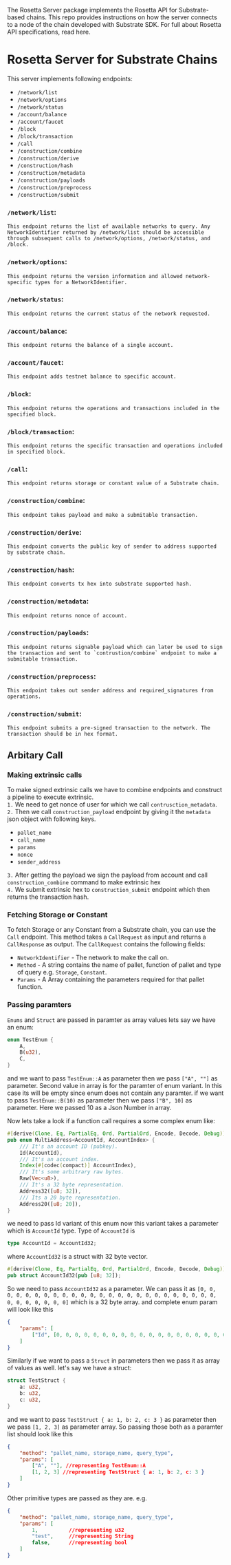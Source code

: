 The Rosetta Server package implements the Rosetta API for Substrate-based chains. This repo provides instructions on how the server connects to a node of the chain developed with Substrate SDK. For full about Rosetta API specifications, read here. 

# __Rosetta Server for Substrate Chains__

This server implements following endpoints:
* `/network/list`
* `/network/options`
* `/network/status`
* `/account/balance`
* `/account/faucet`
* `/block`
* `/block/transaction`
* `/call`
* `/construction/combine`
* `/construction/derive`
* `/construction/hash`
* `/construction/metadata`
* `/construction/payloads`
* `/construction/preprocess`
* `/construction/submit`


### `/network/list`:
    This endpoint returns the list of available networks to query. Any NetworkIdentifier returned by /network/list should be accessible through subsequent calls to /network/options, /network/status, and /block.
 
### `/network/options`:
    This endpoint returns the version information and allowed network-specific types for a NetworkIdentifier. 

### `/network/status`:
    This endpoint returns the current status of the network requested.
 
### `/account/balance`:
    This endpoint returns the balance of a single account.
 
### `/account/faucet`:
    This endpoint adds testnet balance to specific account.
 
### `/block`:
    This endpoint returns the operations and transactions included in the specified block.
 
### `/block/transaction`:
    This endpoint returns the specific transaction and operations included in specified block.
 
### `/call`:
    This endpoint returns storage or constant value of a Substrate chain.
 
### `/construction/combine`:
    This endpoint takes payload and make a submitable transaction.
 
### `/construction/derive`:
    This endpoint converts the public key of sender to address supported by substrate chain.
 
### `/construction/hash`:
    This endpoint converts tx hex into substrate supported hash.
 
### `/construction/metadata`:
    This endpoint returns nonce of account.
 
### `/construction/payloads`:
    This endpoint returns signable payload which can later be used to sign the transaction and sent to `contrustion/combine` endpoint to make a submitable transaction.
 
### `/construction/preprocess`:
    This endpoint takes out sender address and required_signatures from operations.
 
### `/construction/submit`:
    This endpoint submits a pre-signed transaction to the network. The transaction should be in hex format.


## __Arbitary Call__

### __Making extrinsic calls__

To make signed extrinsic calls we have to combine endpoints and construct a pipeline to execute extrinsic.\
`1.` We need to get nonce of user for which we call `contrusction_metadata`.\
`2.` Then we call `construction_payload` endpoint by giving it the `metadata` json object with following keys.
* `pallet_name`
* `call_name`
* `params`
* `nonce`
* `sender_address`

`3.` After getting the payload we sign the payload from account and call `construction_combine` command to make extrinsic hex\
`4.` We submit extrinsic hex to `construction_submit` endpoint which then returns the transaction hash.

### __Fetching Storage or Constant__

To fetch Storage or any Constant from a Substrate chain, you can use the `Call` endpoint. This method takes a `CallRequest` as input and returns a `CallResponse` as output. The `CallRequest` contains the following fields:
* `NetworkIdentifier` - The network to make the call on.
* `Method` - A string contains the name of pallet, function of pallet and type of query e.g. `Storage`, `Constant`. 
* `Params` - A Array containing the parameters required for that pallet function.

### __Passing paramters__
`Enums` and `Struct` are passed in paramter as array values
lets say we have an enum:
```Rust
enum TestEnum {
    A,
    B(u32),
    C,
}
```
and we want to pass `TestEnum::A` as parameter then we pass `["A", ""]` as parameter.
Second value in array is for the paramter of enum variant. In this case its will be empty since enum does not contain any paramter.
if we want to pass `TestEnum::B(10)` as parameter then we pass `["B", 10]` as parameter. 
Here we passed 10 as a Json Number in array.

Now lets take a look if a function call requires a some complex enum like:
```Rust
#[derive(Clone, Eq, PartialEq, Ord, PartialOrd, Encode, Decode, Debug)]
pub enum MultiAddress<AccountId, AccountIndex> {
    /// It's an account ID (pubkey).
    Id(AccountId),
    /// It's an account index.
    Index(#[codec(compact)] AccountIndex),
    /// It's some arbitrary raw bytes.
    Raw(Vec<u8>),
    /// It's a 32 byte representation.
    Address32([u8; 32]),
    /// Its a 20 byte representation.
    Address20([u8; 20]),
}
```
we need to pass Id variant of this enum now this variant takes a parameter which is `AccountId` type. Type of `AccountId` is 

```Rust
type AccountId = AccountId32;
```
where `AccountId32` is a struct with 32 byte vector.

```Rust
#[derive(Clone, Eq, PartialEq, Ord, PartialOrd, Encode, Decode, Debug)]
pub struct AccountId32(pub [u8; 32]);
```

So we need to pass `AccountId32` as a parameter. We can pass it as `[0, 0, 0, 0, 0, 0, 0, 0, 0, 0, 0, 0, 0, 0, 0, 0, 0, 0, 0, 0, 0, 0, 0, 0, 0, 0, 0, 0, 0, 0, 0, 0]` which is a 32 byte array. and complete enum param will look like this

```Json
{
    "params": [
        ["Id", [0, 0, 0, 0, 0, 0, 0, 0, 0, 0, 0, 0, 0, 0, 0, 0, 0, 0, 0, 0, 0, 0, 0, 0, 0, 0, 0, 0, 0, 0, 0, 0]]
    ]
}

```

Similarly if we want to pass a `Struct` in parameters then we pass it as array of values as well.
let's say we have a struct:

```Rust
struct TestStruct {
    a: u32,
    b: u32,
    c: u32,
}
```
and we want to pass `TestStruct { a: 1, b: 2, c: 3 }` as parameter then we pass `[1, 2, 3]` as parameter array.
So passing those both as a paramter list should look like this
```Json
{
    "method": "pallet_name, storage_name, query_type",
    "params": [
        ["A", ""], //representing TestEnum::A
        [1, 2, 3] //representing TestStruct { a: 1, b: 2, c: 3 }
    ]
}
```

Other primitive types are passed as they are. e.g.
```Json
{
    "method": "pallet_name, storage_name, query_type",
    "params": [
        1,          //representing u32
        "test",     //representing String
        false,      //representing bool
    ]
}
```





